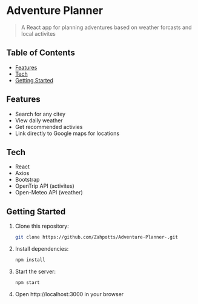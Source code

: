 # Adventure Planner

> A React app for planning adventures based on weather forcasts and local activites

## Table of Contents 
 - [Features](#features)
 - [Tech](#Tech)
 - [Getting Started](#getting-started)
 
 ## Features
 - Search for any citey
 - View daily weather
 - Get recommended activies 
 - Link directly to Google maps for locations

 ## Tech
 - React
 - Axios
 - Bootstrap
 - OpenTrip API (activites)
 - Open-Meteo API (weather)

 ## Getting Started
 1. Clone this repository:
    ```bash
    git clone https://github.com/Zahpotts/Adventure-Planner-.git
2. Install dependencies: 
   ```bash
   npm install
3. Start the server:
    ```bash
    npm start
4. Open http://localhost:3000 in your browser 
